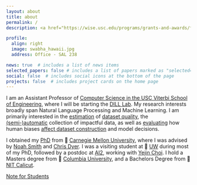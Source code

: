 ```yaml
---
layout: about
title: about
permalink: /
description: <a href="https://wise.usc.edu/programs/grants-and-awards/faculty/wise-gabilan-assistant-professorship/">Gabilan</a> Assitant Professor • <a href="https://cs.usc.edu/">USC Viterbi CS</a>

profile:
  align: right
  image: swabha_hawaii.jpg
  address: Office - SAL 238

news: true  # includes a list of news items
selected_papers: false # includes a list of papers marked as "selected={true}"
social: false  # includes social icons at the bottom of the page
projects: false  # includes project cards on the home page
---
```


I am an Assistant Professor of [Computer Science in the USC Viterbi School of Engineering](https://www.cs.usc.edu/), where I will be starting the [DILL Lab](https://dill-lab.github.io/).
My research interests broadly span Natural Language Processing and Machine Learning.
I am primarily interested in the [estimation](https://arxiv.org/abs/2110.08420) of [dataset quality](https://arxiv.org/abs/2009.10795), the [(semi-)automatic](https://arxiv.org/abs/2201.05955) collection of impactful data, as well as [evaluating](https://arxiv.org/abs/2102.01454) how human biases [affect dataset construction](https://arxiv.org/abs/2111.07997) and model decisions.
<!-- via the [discovery](https://arxiv.org/abs/2103.01378) of [undesirable](https://arxiv.org/abs/2102.00086) [biases](https://arxiv.org/abs/1803.02324), including [social biases](https://arxiv.org/abs/2111.07997). The ultimate goal is advancing generalization not only via [bias reduction](https://arxiv.org/abs/2002.04108), but also via careful data curation, and [evaluation](https://arxiv.org/abs/2102.01454). -->


I obtained my [PhD](/assets/pdf/swabha_thesis.pdf) from 🌉 [Carnegie Mellon University](https://www.lti.cs.cmu.edu/people/18088/swabha-swayamdipta), where I was advised by [Noah Smith](https://homes.cs.washington.edu/~nasmith/) and [Chris Dyer](http://www.cs.cmu.edu/~cdyer/).
I was a visiting student at 🌲 [UW](https://www.cs.washington.edu/) during most of my PhD, followed by a postdoc at [AI2](https://allenai.org/), working with [Yejin Choi](https://homes.cs.washington.edu/~yejin/).
I hold a Masters degree from 🗽 [Columbia University](https://www.cs.columbia.edu/), and a Bachelors Degree from 🥥 [NIT Calicut](https://minerva.nitc.ac.in/).

<!-- Prior to my PhD, I obtained a Masters degree from Columbia University, working with Owen Rambow and Michael Collins.
where I was advised by [Owen Rambow](https://owenrambow.com/)
I received my bachelors degree in Computer Science and Engineering from National Institute of Technology, Calicut, India. -->


<a href="/prospective/">Note for Students</a>

